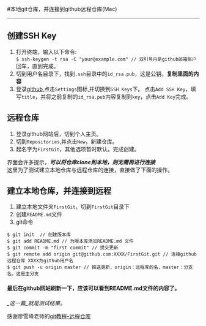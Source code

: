 #本地git仓库，并连接到github远程仓库(Mac)
______
## 创建SSH Key
  1. 打开终端，输入以下命令:<br>
	```
	$ ssh-keygen -t rsa -C "your@example.com" // 双引号内是github邮箱账户
	```
	<br>回车，直到完成。
  2. 切到用户名目录下，找到`.ssh`目录中的`id_rsa.pub`，这是公钥。**复制里面的内容**
  3. 登录[github](https://github.com),点击`Settings`图标,并切换到`SSH Keys`下。
     点击`Add SSH Key`，填写`title`，并将之前复制的`id_rsa.pub`内容复制到`key`，点击`Add Key`完成。

## 远程仓库
  1. 登录github网站后，切到个人主页。
  2. 切到`Repositories`,并点击`New`，新建仓库。
  3. 起名字为`FirstGit`，其他选项暂时默认。完成创建。
    
 界面会许多提示，_**可以将仓库clone到本地，则无需再进行连接**_
 <br>这里为了测试建立本地仓库与远程仓库的连接，直接做了下面的操作。

## 建立本地仓库，并连接到远程
  1. 建立本地文件夹`FirstGit`，切到`FirstGit`目录下
  2. 创建`README.md`文件
  3. git命令
``` shell
$ git init  // 创建版本库
$ git add README.md // 为版本库添加README.md 文件
$ git commit -m "first commit" // 提交更新
$ git remote add origin git@github.com:XXXX/FirstGit.git // 连接github远程仓库 XXXX为github用户名
$ git push -u origin master // 推送更新，origin：远程库的名，master：分支名，这是主分支
```

#### 最后在github网站刷新一下，应该可以看到README.md文件的内容了。
*_这一篇_就是测试结果。*


感谢廖雪峰老师的[git教程-远程仓库](http://www.liaoxuefeng.com/wiki/0013739516305929606dd18361248578c67b8067c8c017b000/001374385852170d9c7adf13c30429b9660d0eb689dd43a000)
